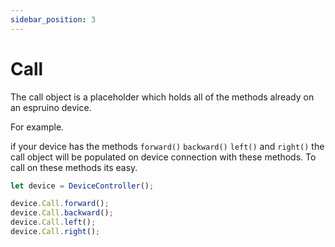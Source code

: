```yaml
---
sidebar_position: 3
---
```


# Call

The call object is a placeholder which holds all of the methods already on an espruino device.

For example.

if your device has the methods `forward()` `backward()` `left()` and `right()` the call object will be populated on device connection with these methods. To call on these methods its easy.

```javascript
let device = DeviceController();

device.Call.forward();
device.Call.backward();
device.Call.left();
device.Call.right();
```
